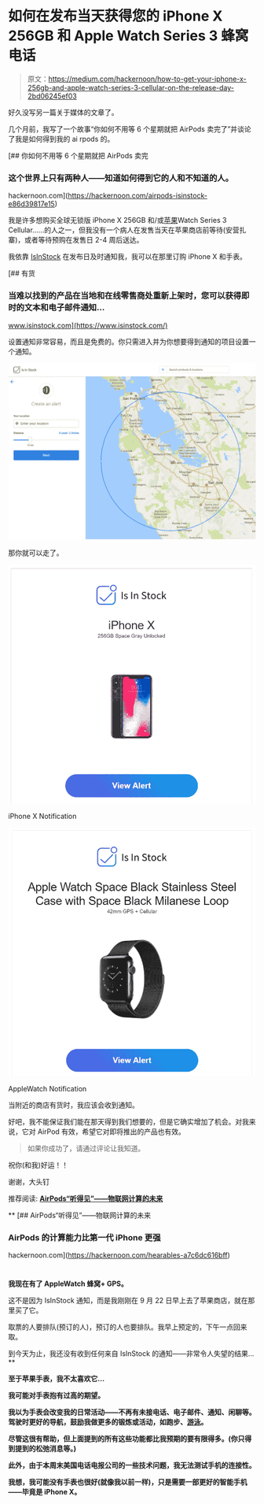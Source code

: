 # 如何在发布当天获得您的 iPhone X 256GB 和 Apple Watch Series 3 蜂窝电话

> 原文：<https://medium.com/hackernoon/how-to-get-your-iphone-x-256gb-and-apple-watch-series-3-cellular-on-the-release-day-2bd06245ef03>

好久没写另一篇关于媒体的文章了。

几个月前，我写了一个故事“你如何不用等 6 个星期就把 AirPods 卖完了”并谈论了我是如何得到我的 ai rpods 的。

[](https://hackernoon.com/airpods-isinstock-e86d39817e15) [## 你如何不用等 6 个星期就把 AirPods 卖完

### 这个世界上只有两种人——知道如何得到它的人和不知道的人。

hackernoon.com](https://hackernoon.com/airpods-isinstock-e86d39817e15) 

我是许多想购买全球无锁版 iPhone X 256GB 和/或[苹果](https://hackernoon.com/tagged/apple)Watch Series 3 Cellular……的人之一，但我没有一个病人在发售当天在苹果商店前等待(安营扎寨)，或者等待预购在发售日 2-4 周后送达。

我依靠 [IsInStock](https://www.isinstock.com/) 在发布日及时通知我，我可以在那里订购 iPhone X 和手表。

[](https://www.isinstock.com/) [## 有货

### 当难以找到的产品在当地和在线零售商处重新上架时，您可以获得即时的文本和电子邮件通知…

www.isinstock.com](https://www.isinstock.com/) 

设置通知非常容易，而且是免费的。你只需进入并为你想要得到通知的项目设置一个通知。

![](img/0b53bdc5970ca52feaeac353b6d8b7cd.png)

那你就可以走了。

![](img/1e339ec4a4f858931dbcf7afea3b45d2.png)

iPhone X Notification

![](img/992a0c87e0b72fb3da452a25588d1d35.png)

AppleWatch Notification

当附近的商店有货时，我应该会收到通知。

好吧，我不能保证我们能在那天得到我们想要的，但是它确实增加了机会。对我来说，它对 AirPod 有效，希望它对即将推出的产品也有效。

> 如果你成功了，请通过评论让我知道。

祝你(和我)好运！！

谢谢，大头钉

推荐阅读: [**AirPods“听得见”——物联网计算的未来**](https://goo.gl/lkG8UY)

**[](https://hackernoon.com/hearables-a7c6dc616bff) [## AirPods“听得见”——物联网计算的未来

### AirPods 的计算能力比第一代 iPhone 更强

hackernoon.com](https://hackernoon.com/hearables-a7c6dc616bff) 

# <update as="" of=""></update>

**我现在有了 AppleWatch 蜂窝+ GPS。**

这不是因为 IsInStock 通知，而是我刚刚在 9 月 22 日早上去了苹果商店，就在那里买了它。

取票的人要排队(预订的人)，预订的人也要排队。我早上预定的，下午一点回来取。

到今天为止，我还没有收到任何来自 IsInStock 的通知——非常令人失望的结果…** 

**至于苹果手表，我不太喜欢它…**

**我可能对手表抱有过高的期望。**

**我以为手表会改变我的日常活动——不再有未接电话、电子邮件、通知、闲聊等。驾驶时更好的导航，鼓励我做更多的锻炼或活动，如跑步、[游泳](https://hackernoon.com/tagged/swimming)。**

**尽管这很有帮助，但上面提到的所有这些功能都比我预期的要有限得多。(你只得到提到的松弛消息等。)**

**此外，由于本周末美国电话电报公司的一些技术问题，我无法测试手机的连接性。**

**我想，我可能没有手表也很好(就像我以前一样)，只是需要一部更好的智能手机——毕竟是 iPhone X。**